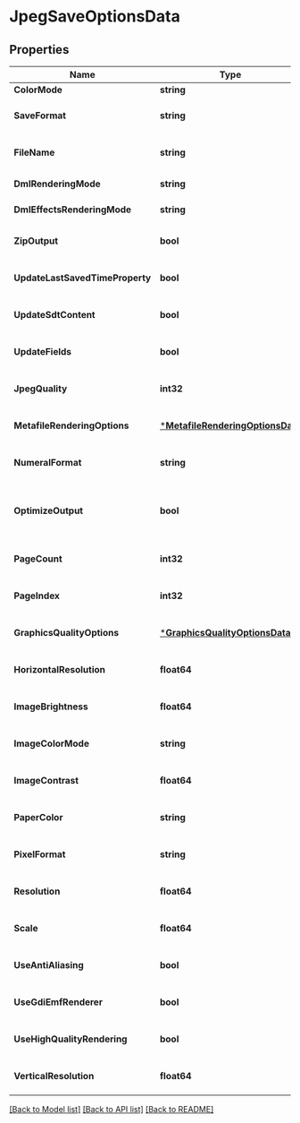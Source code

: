 # JpegSaveOptionsData

## Properties
Name | Type | Description | Notes
------------ | ------------- | ------------- | -------------
**ColorMode** | **string** | Gets or sets a value determining how colors are rendered. { Normal | Grayscale}. | [optional] [default to null]
**SaveFormat** | **string** | Gets or sets format of save. | [optional] [default to null]
**FileName** | **string** | Gets or sets name of destination file. | [optional] [default to null]
**DmlRenderingMode** | **string** | Gets or sets a value determining how DrawingML shapes are rendered. { Fallback | DrawingML }. | [optional] [default to null]
**DmlEffectsRenderingMode** | **string** | Gets or sets a value determining how DrawingML effects are rendered. { Simplified | None | Fine }. | [optional] [default to null]
**ZipOutput** | **bool** | Gets or sets controls zip output or not. Default value is false. | [optional] [default to null]
**UpdateLastSavedTimeProperty** | **bool** | Gets or sets a value determining whether the Aspose.Words.Properties.BuiltInDocumentProperties.LastSavedTime property is updated before saving. | [optional] [default to null]
**UpdateSdtContent** | **bool** | Gets or sets value determining whether content of  is updated before saving. | [optional] [default to null]
**UpdateFields** | **bool** | Gets or sets a value determining if fields should be updated before saving the document to a fixed page format. Default value for this property is. true | [optional] [default to null]
**JpegQuality** | **int32** | Gets or sets determines the quality of the JPEG images inside PDF document. | [optional] [default to null]
**MetafileRenderingOptions** | [***MetafileRenderingOptionsData**](MetafileRenderingOptionsData.md) | Gets or sets allows to specify metafile rendering options. | [optional] [default to null]
**NumeralFormat** | **string** | Gets or sets indicates the symbol set that is used to represent numbers while rendering to fixed page formats. | [optional] [default to null]
**OptimizeOutput** | **bool** | Gets or sets flag indicates whether it is required to optimize output of XPS. If this flag is set redundant nested canvases and empty canvases are removed, also neighbor glyphs with the same formatting are concatenated. Note: The accuracy of the content display may be affected if this property is set to true.  Default is false. | [optional] [default to null]
**PageCount** | **int32** | Gets or sets determines number of pages to render. | [optional] [default to null]
**PageIndex** | **int32** | Gets or sets determines 0-based index of the first page to render. | [optional] [default to null]
**GraphicsQualityOptions** | [***GraphicsQualityOptionsData**](GraphicsQualityOptionsData.md) | Gets or sets allows to specify additional System.Drawing.Graphics quality options. | [optional] [default to null]
**HorizontalResolution** | **float64** | Gets or sets the horizontal resolution for the generated images, in dots per inch.  This property has effect only when saving to raster image formats. The default value is 96. | [optional] [default to null]
**ImageBrightness** | **float64** | Gets or sets brightness of image. | [optional] [default to null]
**ImageColorMode** | **string** | Gets or sets color mode of image. | [optional] [default to null]
**ImageContrast** | **float64** | Gets or sets contrast of image. | [optional] [default to null]
**PaperColor** | **string** | Gets or sets background (paper) color of image. | [optional] [default to null]
**PixelFormat** | **string** | Gets or sets pixel format of image. | [optional] [default to null]
**Resolution** | **float64** | Gets or sets both horizontal and vertical resolution for the generated images, in dots per inch.  This property has effect only when saving to raster image formats. The default value is 96. | [optional] [default to null]
**Scale** | **float64** | Gets or sets zoom factor of image. | [optional] [default to null]
**UseAntiAliasing** | **bool** | Gets or sets determine whether or not to use anti-aliasing for rendering. | [optional] [default to null]
**UseGdiEmfRenderer** | **bool** | Gets or sets a value determining whether to use GDI+ or Aspose.Words metafile renderer when saving to EMF. | [optional] [default to null]
**UseHighQualityRendering** | **bool** | Gets or sets determine whether or not to use high quality (i.e. slow) rendering algorithms. | [optional] [default to null]
**VerticalResolution** | **float64** | Gets or sets the vertical resolution for the generated images, in dots per inch.  This property has effect only when saving to raster image formats. The default value is 96. | [optional] [default to null]

[[Back to Model list]](../README.md#documentation-for-models) [[Back to API list]](../README.md#documentation-for-api-endpoints) [[Back to README]](../README.md)


